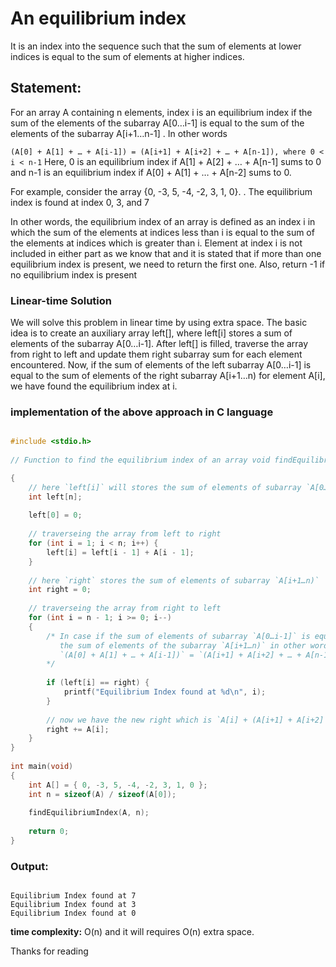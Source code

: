 # An equilibrium index 
It is an index into the sequence such that the sum of elements at lower indices is equal to the sum of elements at higher indices.

## Statement: 
For an array A containing n elements, index i is an equilibrium index if the sum of the elements of the subarray A[0…i-1] is equal to the sum of the elements of the subarray A[i+1…n-1] . In other words

`(A[0] + A[1] + … + A[i-1]) = (A[i+1] + A[i+2] + … + A[n-1]), where 0 < i < n-1`
Here,
 0 is an equilibrium index if A[1] + A[2] + … + A[n-1] sums to 0 and n-1 is an equilibrium index if A[0] + A[1] + … + A[n-2] sums to 0.

 
For example, consider the array {0, -3, 5, -4, -2, 3, 1, 0}. . The equilibrium index is found at index 0, 3, and 7

In other words, the equilibrium index of an array is defined as an index i in which the sum of the elements at indices less than i is equal to the sum of the elements at indices which is greater than i.
Element at index i is not included in either part as we know that and it is stated that if more than one equilibrium index is present, we need to return the first one. Also, return -1 if no equilibrium index is present

### Linear-time Solution

We will solve this problem in linear time by using extra space. 
The basic idea is to create an auxiliary array left[], where left[i] stores a sum of elements of the subarray A[0…i-1]. After left[] is filled, traverse the array from right to left and update them right subarray sum for each element encountered. Now, if the sum of elements of the left subarray A[0…i-1] is equal to the sum of elements of the right subarray A[i+1…n) for element A[i], we have found the equilibrium index at i.

### implementation of the above approach in C language

```cpp

#include <stdio.h>
 
// Function to find the equilibrium index of an array void findEquilibriumIndex(int A[], int n)

{
    // here `left[i]` will stores the sum of elements of subarray `A[0…i-1]`
    int left[n];
 
    left[0] = 0;
 
    // traverseing the array from left to right
    for (int i = 1; i < n; i++) {
        left[i] = left[i - 1] + A[i - 1];
    }
 
    // here `right` stores the sum of elements of subarray `A[i+1…n)`
    int right = 0;
 
    // traverseing the array from right to left
    for (int i = n - 1; i >= 0; i--)
    {
        /* In case if the sum of elements of subarray `A[0…i-1]` is equal to
           the sum of elements of the subarray `A[i+1…n)` in other words-
           `(A[0] + A[1] + … + A[i-1])` = `(A[i+1] + A[i+2] + … + A[n-1])`
        */
 
        if (left[i] == right) {
            printf("Equilibrium Index found at %d\n", i);
        }
 
        // now we have the new right which is `A[i] + (A[i+1] + A[i+2] + … + A[n-1])`
        right += A[i];
    }
}
 
int main(void)
{
    int A[] = { 0, -3, 5, -4, -2, 3, 1, 0 };
    int n = sizeof(A) / sizeof(A[0]);
 
    findEquilibriumIndex(A, n);
 
    return 0;
}

```

### Output:

```

Equilibrium Index found at 7
Equilibrium Index found at 3
Equilibrium Index found at 0

```

**time complexity:** O(n) and it will requires O(n) extra space.

Thanks for reading 
